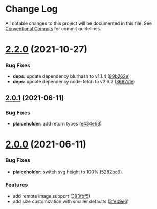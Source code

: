 # Change Log

All notable changes to this project will be documented in this file.
See [Conventional Commits](https://conventionalcommits.org) for commit guidelines.

# [2.2.0](https://github.com/joe-bell/plaiceholder/compare/v2.1.0...v2.2.0) (2021-10-27)

### Bug Fixes

- **deps:** update dependency blurhash to v1.1.4 ([89b262e](https://github.com/joe-bell/plaiceholder/commit/89b262e716542049264cc1cbba0d087c56f42729))
- **deps:** update dependency node-fetch to v2.6.2 ([3667c1e](https://github.com/joe-bell/plaiceholder/commit/3667c1e48f4c7fbb126f1b2cc766ad835506a5d3))

## [2.0.1](https://github.com/joe-bell/plaiceholder/compare/v2.0.0...v2.0.1) (2021-06-11)

### Bug Fixes

- **plaiceholder:** add return types ([e434e63](https://github.com/joe-bell/plaiceholder/commit/e434e638ad31f4e930d943e8fd9d02533b921420))

# [2.0.0](https://github.com/joe-bell/plaiceholder/compare/v1.0.0...v2.0.0) (2021-06-11)

### Bug Fixes

- **plaiceholder:** switch svg height to 100% ([5282bc9](https://github.com/joe-bell/plaiceholder/commit/5282bc9f5f3e647cf0f591e5b76d69d7b86faed7))

### Features

- add remote image support ([383fbf5](https://github.com/joe-bell/plaiceholder/commit/383fbf57e8470ca1f1ccae459f34a3432de3a2a6))
- add size customization with smaller defaults ([3fe49e6](https://github.com/joe-bell/plaiceholder/commit/3fe49e6385095eec11795c93e25d0cc99ef2b619))
